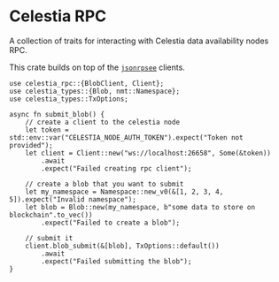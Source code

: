 # Celestia RPC

A collection of traits for interacting with Celestia data availability nodes RPC.

This crate builds on top of the [`jsonrpsee`](https://docs.rs/jsonrpsee) clients.

```rust,no_run
use celestia_rpc::{BlobClient, Client};
use celestia_types::{Blob, nmt::Namespace};
use celestia_types::TxOptions;

async fn submit_blob() {
    // create a client to the celestia node
    let token = std::env::var("CELESTIA_NODE_AUTH_TOKEN").expect("Token not provided");
    let client = Client::new("ws://localhost:26658", Some(&token))
        .await
        .expect("Failed creating rpc client");

    // create a blob that you want to submit
    let my_namespace = Namespace::new_v0(&[1, 2, 3, 4, 5]).expect("Invalid namespace");
    let blob = Blob::new(my_namespace, b"some data to store on blockchain".to_vec())
        .expect("Failed to create a blob");

    // submit it
    client.blob_submit(&[blob], TxOptions::default())
        .await
        .expect("Failed submitting the blob");
}
```
